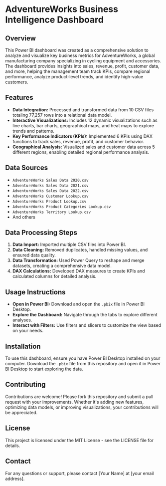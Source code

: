 # AdventureWorks Business Intelligence Dashboard

## Overview

This Power BI dashboard was created as a comprehensive solution to analyze and visualize key business metrics for AdventureWorks, a global manufacturing company specializing in cycling equipment and accessories. The dashboard provides insights into sales, revenue, profit, customer data, and more, helping the management team track KPIs, compare regional performance, analyze product-level trends, and identify high-value customers.

## Features

- **Data Integration:** Processed and transformed data from 10 CSV files totaling 77,257 rows into a relational data model.
- **Interactive Visualizations:** Includes 12 dynamic visualizations such as line charts, bar charts, geographical maps, and heat maps to explore trends and patterns.
- **Key Performance Indicators (KPIs):** Implemented 6 KPIs using DAX functions to track sales, revenue, profit, and customer behavior.
- **Geographical Analysis:** Visualized sales and customer data across 5 different regions, enabling detailed regional performance analysis.

## Data Sources

- `AdventureWorks Sales Data 2020.csv`
- `AdventureWorks Sales Data 2021.csv`
- `AdventureWorks Sales Data 2022.csv`
- `AdventureWorks Customer Lookup.csv`
- `AdventureWorks Product Lookup.csv`
- `AdventureWorks Product Categories Lookup.csv`
- `AdventureWorks Territory Lookup.csv`
- And others

## Data Processing Steps

1. **Data Import:** Imported multiple CSV files into Power BI.
2. **Data Cleaning:** Removed duplicates, handled missing values, and ensured data quality.
3. **Data Transformation:** Used Power Query to reshape and merge datasets, creating a comprehensive data model.
4. **DAX Calculations:** Developed DAX measures to create KPIs and calculated columns for detailed analysis.

## Usage Instructions

- **Open in Power BI:** Download and open the `.pbix` file in Power BI Desktop.
- **Explore the Dashboard:** Navigate through the tabs to explore different analyses.
- **Interact with Filters:** Use filters and slicers to customize the view based on your needs.

## Installation

To use this dashboard, ensure you have Power BI Desktop installed on your computer. Download the `.pbix` file from this repository and open it in Power BI Desktop to start exploring the data.

## Contributing

Contributions are welcome! Please fork this repository and submit a pull request with your improvements. Whether it's adding new features, optimizing data models, or improving visualizations, your contributions will be appreciated.

## License

This project is licensed under the MIT License - see the LICENSE file for details.

## Contact

For any questions or support, please contact [Your Name] at [your email address].
